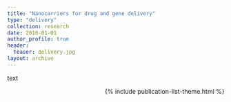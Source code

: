 ```yaml
---
title: "Nanocarriers for drug and gene delivery"
type: "delivery"
collection: research
date: 2018-01-01
author_profile: true
header:
  teaser: delivery.jpg
layout: archive
---
```


text

<div style="text-align: right"> 

{% include publication-list-theme.html %}

